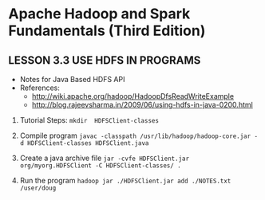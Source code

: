 # Apache Hadoop and Spark Fundamentals (Third Edition)

## LESSON 3.3 USE HDFS IN PROGRAMS

* Notes for Java Based HDFS API
* References:
  * http://wiki.apache.org/hadoop/HadoopDfsReadWriteExample
  * http://blog.rajeevsharma.in/2009/06/using-hdfs-in-java-0200.html

1. Tutorial Steps:
`mkdir  HDFSClient-classes`

2. Compile program
`javac -classpath /usr/lib/hadoop/hadoop-core.jar -d HDFSClient-classes HDFSClient.java `

3. Create a java archive file
`jar -cvfe HDFSClient.jar org/myorg.HDFSClient -C HDFSClient-classes/ .`

4. Run the program
`hadoop jar ./HDFSClient.jar add ./NOTES.txt /user/doug`

